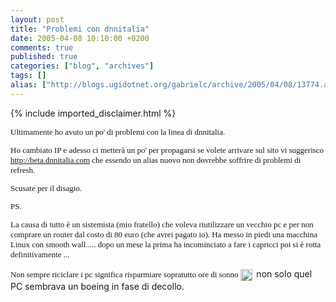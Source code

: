 ```yaml
---
layout: post
title: "Problemi con dnnitalia"
date: 2005-04-08 10:10:00 +0200
comments: true
published: true
categories: ["blog", "archives"]
tags: []
alias: ["http://blogs.ugidotnet.org/gabrielc/archive/2005/04/08/13774.aspx"]
---
```

<!-- more -->
{% include imported_disclaimer.html %}
<FONT face=Verdana size=2>
<P>Ultimamente ho avuto un po' di problemi con la linea di 
dnnitalia.</P>
<P>Ho cambiato IP e adesso ci metterà un po' per propagarsi se volete arrivare 
sul sito vi suggerisco <A href="http://beta.dnnitalia.com/">http://beta.dnnitalia.com</A> che essendo un 
alias nuovo non dovrebbe soffrire di problemi di refresh.</P>
<P>Scusate per il disagio.</P>
<P>PS.</P>
<P>La causa di tutto è un sistemista (mio fratello) che voleva riutilizzare un 
vecchio pc e per non comprare un router dal costo di 80&nbsp;euro (che avrei 
pagato io).&nbsp;Ha messo in piedi una macchina Linux con smooth wall..... dopo 
un mese la prima ha incominciato a fare i capricci poi si è rotta 
definitivamente ...&nbsp;</P>
<P>Non sempre riciclare i pc significa risparmiare&nbsp;sopratutto ore di sonno 
<IMG height=19 src="http://www.imhoproject.org/files/allegro.gif" width=19 align=absMiddle border=0>&nbsp;
</FONT><FONT face=Verdana size=2></FONT>non solo quel PC sembrava un boeing in fase di 
decollo.</P></FONT>
<FONT face=Verdana size=2></FONT><!-- Powered by IMHO Instant Blogger Copyright (c) 2004 A.Boschin - http://www.elite.boschin.it -->
